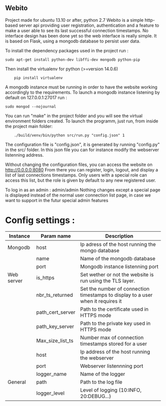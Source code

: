 ## Webito

Project made for ubuntu 13.10 or after, python 2.7
Webito is a simple http-based server api providing user registration, authentication and a feature to make a user able to see its last successful connection timestamps.
No interface design has been done yet so the web interface is really simple.
It is based on Flask, using a mongodb database to persist user data.

To install the dependency packages used in the project run :
```shell
sudo apt-get install python-dev libffi-dev mongodb python-pip
 ```
Then install the virtualenv for python (>=version 14.0.6)
```shell
    pip install virtualenv 
 ```
 
A mongodb instance must be running in order to have the website working accordingly to the requirements.
To launch a mongodb instance listening by default on 127.0.0.1:27017 run :
```shell
sudo mongod --nojournal
 ```
You can run "make" in the project folder and you will see the virtual environment folders created. To launch the programm, just run, from inside the project main folder:
```shell
    ./build/venv/bin/python src/run.py "config.json" 1
 ```


 The configuration file is "config.json", it is generated by running "config.py" in the src/ folder.
 In this json file you can for instance modify the webserver listenning address.
 
 Without changing the configuration files, you can access the website on http://0.0.0.0:8080
 From there you can register, login, logout, and display a list of last connections timestamps. Only users with a special role can access this list, but the role is given by default to any new registered user.
 
 To log in as an admin : admin/admin
 Nothing changes except a special page is displayed instead of the normal user connection list page, in case we want to support in the futur special admin features
 
# Config settings :

|  Instance  | Param name       | Description
|------------|------------------|-----------------------------------------------------------------------------------|
| Mongodb    | host             | Ip adress of the host running the mongo database                                  |
|            | name             | Name of the mongodb database                                                      |
|            | port             | Mongodb instance listenning port                                                  |
| Web server | is_https         | Set wether or not the website is run using the TLS layer.                         |
|            | nbr_ts_returned  | Set the number of connection timestamps to display to a user when it requires it  |
|            | path_cert_server | Path to the certificate used in HTTPS mode                                        |
|            | path_key_server  | Path to the private key used in HTTPS mode                                        |
|            | Max_size_list_ts | Number max of connection timestamps stored for a user                             |
|            | host             | Ip address of the host running the webserver                                      |
|            | port             | Webserver listennning port                                                        |
|            | logger_name      | Name of the logger                                                                |
| General    | path             | Path to the log file                                                              |
|            | logger_level     | Level of logging (10:INFO, 20:DEBUG...)                                           |

